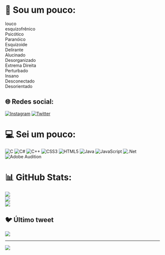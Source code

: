 # 💫 Sou um pouco:
louco<br>esquizofrênico<br>Psicótico<br>Paranóico<br>Esquizoide<br>Delirante<br>Alucinado<br>Desorganizado<br>Extrema Direita<br>Perturbado<br>Insano<br>Desconectado<br>Desorientado


## 🌐 Redes social:
[![Instagram](https://img.shields.io/badge/Instagram-%23E4405F.svg?logo=Instagram&logoColor=white)](https://instagram.com/Srbatista_2)  [![Twitter](https://img.shields.io/badge/Twitter-%231DA1F2.svg?logo=Twitter&logoColor=white)](https://twitter.com/srbatista_2) 

# 💻 Sei um pouco:
![C](https://img.shields.io/badge/c-%2300599C.svg?style=for-the-badge&logo=c&logoColor=white) ![C#](https://img.shields.io/badge/c%23-%23239120.svg?style=for-the-badge&logo=c-sharp&logoColor=white) ![C++](https://img.shields.io/badge/c++-%2300599C.svg?style=for-the-badge&logo=c%2B%2B&logoColor=white) ![CSS3](https://img.shields.io/badge/css3-%231572B6.svg?style=for-the-badge&logo=css3&logoColor=white) ![HTML5](https://img.shields.io/badge/html5-%23E34F26.svg?style=for-the-badge&logo=html5&logoColor=white) ![Java](https://img.shields.io/badge/java-%23ED8B00.svg?style=for-the-badge&logo=java&logoColor=white) ![JavaScript](https://img.shields.io/badge/javascript-%23323330.svg?style=for-the-badge&logo=javascript&logoColor=%23F7DF1E) ![.Net](https://img.shields.io/badge/.NET-5C2D91?style=for-the-badge&logo=.net&logoColor=white) ![Adobe Audition](https://img.shields.io/badge/Adobe%20Audition-9999FF.svg?style=for-the-badge&logo=Adobe%20Audition&logoColor=white)
# 📊 GitHub Stats:
![](https://github-readme-stats.vercel.app/api?username=srbatista2&theme=dark&hide_border=false&include_all_commits=false&count_private=false)<br/>
![](https://github-readme-streak-stats.herokuapp.com/?user=srbatista2&theme=dark&hide_border=false)<br/>
![](https://github-readme-stats.vercel.app/api/top-langs/?username=srbatista2&theme=dark&hide_border=false&include_all_commits=false&count_private=false&layout=compact)

## 🐦 Último tweet
[![](https://gtce.itsvg.in/api?username=srbatista_2)](https://github.com/VishwaGauravIn/github-twitter-card-embed)

---
[![](https://visitcount.itsvg.in/api?id=srbatista2&icon=0&color=0)](https://visitcount.itsvg.in)

<!-- Proudly created with GPRM ( https://gprm.itsvg.in ) -->
